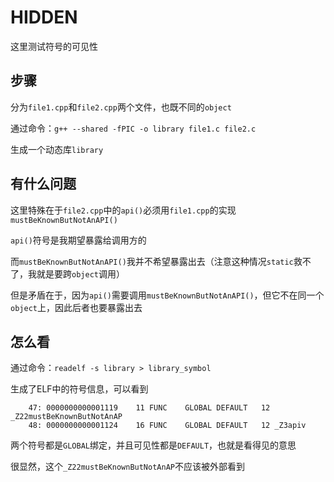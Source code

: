 # HIDDEN

这里测试符号的可见性

## 步骤

分为`file1.cpp`和`file2.cpp`两个文件，也既不同的`object`

通过命令：`g++ --shared -fPIC -o library file1.c file2.c`

生成一个动态库`library`

## 有什么问题

这里特殊在于`file2.cpp`中的`api()`必须用`file1.cpp`的实现`mustBeKnownButNotAnAPI()`

`api()`符号是我期望暴露给调用方的

而`mustBeKnownButNotAnAPI()`我并不希望暴露出去（注意这种情况`static`救不了，我就是要跨`object`调用）

但是矛盾在于，因为`api()`需要调用`mustBeKnownButNotAnAPI()`，但它不在同一个`object`上，因此后者也要暴露出去

## 怎么看

通过命令：`readelf -s library > library_symbol`

生成了ELF中的符号信息，可以看到

```
    47: 0000000000001119    11 FUNC    GLOBAL DEFAULT   12 _Z22mustBeKnownButNotAnAP
    48: 0000000000001124    16 FUNC    GLOBAL DEFAULT   12 _Z3apiv
```

两个符号都是`GLOBAL`绑定，并且可见性都是`DEFAULT`，也就是看得见的意思

很显然，这个`_Z22mustBeKnownButNotAnAP`不应该被外部看到
